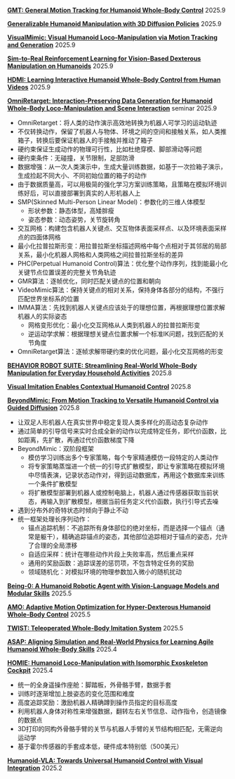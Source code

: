 [**GMT: General Motion Tracking for Humanoid Whole-Body Control**](https://www.alphaxiv.org/abs/2506.14770) 2025.9

[**Generalizable Humanoid Manipulation with 3D Diffusion Policies**](https://www.alphaxiv.org/abs/2410.10803) 2025.9

[**VisualMimic: Visual Humanoid Loco-Manipulation via Motion Tracking and Generation**](https://www.alphaxiv.org/abs/2509.20322) 2025.9

[**Sim-to-Real Reinforcement Learning for Vision-Based Dexterous Manipulation on Humanoids**](https://www.alphaxiv.org/abs/2502.20396) 2025.9

[**HDMI: Learning Interactive Humanoid Whole-Body Control from Human Videos**](https://www.alphaxiv.org/abs/2509.16757) 2025.9

[**OmniRetarget: Interaction-Preserving Data Generation for Humanoid Whole-Body Loco-Manipulation and Scene Interaction**](https://www.alphaxiv.org/abs/2509.26633) seminar 2025.9

* OmniRetarget：将人类的动作演示高效地转换为机器人可学习的运动轨迹
* 不仅转换动作，保留了机器人与物体、环境之间的空间和接触关系，如人类推箱子，转换后要保证机器人的手接触并推动了箱子
* 硬约束保证生成动作的物理可行性，比如杜绝穿模、脚部滑动等问题
* 硬约束条件：无碰撞，关节限制，足部防滑
* 数据增强：从一次人类演示中，生成大量训练数据，如基于一次捡箱子演示，生成捡起不同大小、不同初始位置的箱子的动作
* 由于数据质量高，可以用极简的强化学习方案训练策略，且策略在模拟环境训练好后，可以直接部署到真实的人形机器人上
* SMP(Skinned Multi-Person Linear Model)：参数化的三维人体模型
  * 形状参数：静态体型，高矮胖瘦
  * 姿态参数：动态姿势，关节旋转角
* 交互网格：构建包含机器人关键点、交互物体表面采样点、以及环境表面采样点的四面体网格
* 最小化拉普拉斯形变：用拉普拉斯坐标描述网格中每个点相对于其邻居的局部关系，最小化机器人网格和人类网格之间拉普拉斯坐标的差异
* PHC(Perpetual Humanoid Control)算法：优化整个动作序列，找到能最小化关键节点位置误差的完整关节角轨迹
* GMR算法：逐帧优化，同时匹配关键点的位置和朝向
* VideoMimic算法：保持关键点的相对关系，保持身体各部分的结构，不强行匹配世界坐标系的位置
* IMMA算法：先找到机器人关键点应该处于的理想位置，再根据理想位置求解机器人的实际姿态
  * 网格变形优化：最小化交互网格从人类到机器人的拉普拉斯形变
  * 逆运动学求解：根据理想关键点位置求解一个标准IK问题，找到匹配的关节角度
* OmniRetarget算法：逐帧求解带硬约束的优化问题，最小化交互网格的形变

[**BEHAVIOR ROBOT SUITE: Streamlining Real-World Whole-Body Manipulation for Everyday Household Activities**](https://www.alphaxiv.org/abs/2503.05652) 2025.8

[**Visual Imitation Enables Contextual Humanoid Control**](https://www.alphaxiv.org/abs/2505.03729) 2025.8

[**BeyondMimic: From Motion Tracking to Versatile Humanoid Control via Guided Diffusion**](https://www.alphaxiv.org/abs/2508.08241) 2025.8

* 让双足人形机器人在真实世界中稳定复现人类多样化的高动态复杂动作
* 通过简单的引导信号来实时合成全新的动作以完成特定任务，即代价函数，比如距离，先扩散，再通过代价函数梯度下降
* BeyondMimic：双阶段框架
  * 模仿学习训练出多个专家策略，每个专家精通模仿一段特定的人类动作
  * 将专家策略蒸馏进一个统一的引导式扩散模型，即让专家策略在模拟环境中尽情表演，记录状态动作对，得到运动数据库，再用这个数据库来训练一个条件扩散模型
  * 将扩散模型部署到机器人或控制电脑上，机器人通过传感器获取当前状态，再输入到扩散模型，根据当前任务定义代价函数，执行引导式去噪
* 遇到分布外的奇特状态时倾向于静止不动
* 统一框架处理长序列动作：
  * 锚点追踪机制：不追踪所有身体部位的绝对坐标，而是选择一个锚点（通常是躯干），精确追踪锚点的姿态，其他部位追踪相对于锚点的姿态，允许了合理的全局漂移
  * 自适应采样：统计在哪些动作片段上失败率高，然后重点采样
  * 通用的奖励函数：追踪误差的惩罚项，不包含特定任务的奖励
  * 领域随机化：对模拟环境的物理参数加入微小的随机扰动

[**Being-0: A Humanoid Robotic Agent with Vision-Language Models and Modular Skills**](https://www.alphaxiv.org/abs/2503.12533) 2025.5

[**AMO: Adaptive Motion Optimization for Hyper-Dexterous Humanoid Whole-Body Control**](https://www.alphaxiv.org/abs/2505.03738) 2025.5

[**TWIST: Teleoperated Whole-Body Imitation System**](https://www.alphaxiv.org/abs/2505.02833) 2025.5

[**ASAP: Aligning Simulation and Real-World Physics for Learning Agile Humanoid Whole-Body Skills**](https://www.alphaxiv.org/abs/2502.01143) 2025.4
 
[**HOMIE: Humanoid Loco-Manipulation with Isomorphic Exoskeleton Cockpit**](https://www.alphaxiv.org/abs/2502.13013) 2025.4

* 统一的全身遥操作座舱：脚踏板，外骨骼手臂，数据手套
* 训练时逐渐增加上肢姿态的变化范围和难度
* 高度追踪奖励：激励机器人精确蹲到操作员指定的目标高度
* 利用机器人身体对称性来增强数据，翻转左右关节信息、动作指令，创造镜像的数据点
* 3D打印的同构外骨骼手臂的关节与机器人手臂的关节结构相匹配，无需逆向运动学
* 基于霍尔传感器的手套成本低，硬件成本特别低（500美元）

[**Humanoid-VLA: Towards Universal Humanoid Control with Visual Integration**](https://www.alphaxiv.org/abs/2502.14795) 2025.2
